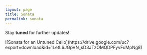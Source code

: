 ```yaml
---
layout: page
title: Sonata
permalink: sonata
---
```

<p>Stay <b>tuned</b> for further updates!</p>
![Sonata for an Untuned Cello](https://drive.google.com/uc?export=download&id=1LetL6JGpVN_sD3JTzOMQDPFyvFuMpNg8)
